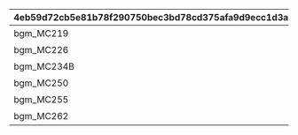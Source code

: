 |4eb59d72cb5e81b78f290750bec3bd78cd375afa9d9ecc1d3a38582e5e6d2492|9ba9812d6b7a427fd861b7494abd5d991847f94e10cce9b1fc6bfa954488e2a6|bf495b89b9efdca6733048a3b904d17b126d2c0a258d4caa67e6b9164fb63bae|7106fdbf3464a3e82be0fb1fd39afbc31242f5e258a0d1cff9fb4ed3185af49b|435fee3194b2c41501ae4371a39bb2fb1d4414262bdb5859e41f15aeaea02c0e|7ffd10149c23121db245e72b2d7163646e2b1886b9208ccfa7afb11c9ee83139|09514632afe092f97315bdecddf93276bbe03710aac6a28a860cf26d57fd3bc5|dd5e3595e4183c70d1ac64898271bf4c75ed9269a7e9abe1bc353312ce227a73|43c1f725937d86bbcf640082215ceede283c049769a070232845916d5f5ed8d7|b12120a32e24d8d4c6249c20144c3cb864908006c8ffb4d099eb8c4878360db1|d1614939cf29551e732cd003822ff3c35885ae9ab7667b12f6688a461601b7f2|f37f9e232322a139a5aced3e96258d6ab35edc10d40345ba9ac23b53f301b914|
| --- | --- | --- | --- | --- | --- | --- | --- | --- | --- | --- | --- |
|bgm_MC219|0|2|0|62001|0|bgm_MC219|136701|10|0|10201|ダイブ・アストルム　\n七つの願いと創世の残響|
|bgm_MC226|0|2|0|62001|0|bgm_MC226|136801|10|0|10202|アンダンテ・ウィズ・ユー　\n祈りの双唱が響く時|
|bgm_MC234B|0|2|0|62001|0|bgm_MC234B|134601|10|0|10203|超鋼乙女ギガンティックローチェ　\n～大出撃！ランドソル爆発４.１秒前～|
|bgm_MC250|0|2|0|62001|0|bgm_MC250|132301|10|0|10204|結集！　アルケス＆トワイライト　\n闇医者と二人の錬金術師|
|bgm_MC255|0|2|0|62001|0|bgm_MC255_02|137301|10|0|10205|ド令嬢カノンの華麗なるおリベンジ ～ツンデレおピンクを添えて～|
|bgm_MC262|0|2|0|62001|0|bgm_MC262|135001|10|0|10206|サマードリーム・リフレイン　\n水平線の彼方の旅路|